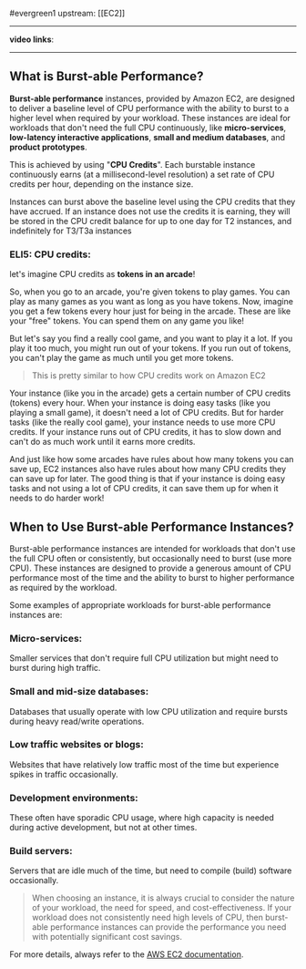 #evergreen1 
upstream: [[EC2]]

---

**video links**: 

---


## What is Burst-able Performance?

**Burst-able performance** instances, provided by Amazon EC2, are designed to deliver a baseline level of CPU performance with the ability to burst to a higher level when required by your workload. These instances are ideal for workloads that don't need the full CPU continuously, like **micro-services**, **low-latency interactive applications**, **small and medium databases**, and **product prototypes**. 

This is achieved by using "**CPU Credits**". Each burstable instance continuously earns (at a millisecond-level resolution) a set rate of CPU credits per hour, depending on the instance size. 

Instances can burst above the baseline level using the CPU credits that they have accrued. If an instance does not use the credits it is earning, they will be stored in the CPU credit balance for up to one day for T2 instances, and indefinitely for T3/T3a instances

### ELI5: CPU credits: 

let's imagine CPU credits as **tokens in an arcade**!

So, when you go to an arcade, you're given tokens to play games. You can play as many games as you want as long as you have tokens. Now, imagine you get a few tokens every hour just for being in the arcade. These are like your "free" tokens. You can spend them on any game you like!

But let's say you find a really cool game, and you want to play it a lot. If you play it too much, you might run out of your tokens. If you run out of tokens, you can't play the game as much until you get more tokens.

>This is pretty similar to how CPU credits work on Amazon EC2

Your instance (like you in the arcade) gets a certain number of CPU credits (tokens) every hour. When your instance is doing easy tasks (like you playing a small game), it doesn't need a lot of CPU credits. But for harder tasks (like the really cool game), your instance needs to use more CPU credits. If your instance runs out of CPU credits, it has to slow down and can't do as much work until it earns more credits.

And just like how some arcades have rules about how many tokens you can save up, EC2 instances also have rules about how many CPU credits they can save up for later. The good thing is that if your instance is doing easy tasks and not using a lot of CPU credits, it can save them up for when it needs to do harder work!

## When to Use Burst-able Performance Instances?

Burst-able performance instances are intended for workloads that don't use the full CPU often or consistently, but occasionally need to burst (use more CPU). These instances are designed to provide a generous amount of CPU performance most of the time and the ability to burst to higher performance as required by the workload.

Some examples of appropriate workloads for burst-able performance instances are:

### Micro-services: 
Smaller services that don't require full CPU utilization but might need to burst during high traffic.

### Small and mid-size databases: 
Databases that usually operate with low CPU utilization and require bursts during heavy read/write operations.

### Low traffic websites or blogs:
Websites that have relatively low traffic most of the time but experience spikes in traffic occasionally.

### Development environments: 
These often have sporadic CPU usage, where high capacity is needed during active development, but not at other times.

### Build servers: 
Servers that are idle much of the time, but need to compile (build) software occasionally.

>When choosing an instance, it is always crucial to consider the nature of your workload, the need for speed, and cost-effectiveness. If your workload does not consistently need high levels of CPU, then burst-able performance instances can provide the performance you need with potentially significant cost savings.

For more details, always refer to the [AWS EC2 documentation](https://aws.amazon.com/ec2/instance-types/).






